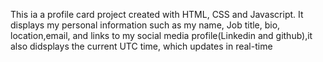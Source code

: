This ia a profile card project created with HTML, CSS and Javascript. It displays my personal information such as my name, Job title, bio, location,email, and links to my social media profile(Linkedin and github),it also didsplays the current UTC time, which updates in real-time 

